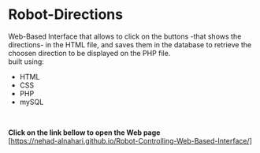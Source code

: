 # Robot-Directions
Web-Based Interface that allows to click on the buttons -that shows the directions- in the HTML file, and saves them in the database to retrieve the choosen direction to be displayed on the PHP file.
<br />built using:
* HTML
* CSS
* PHP
* mySQL
<br />


**Click on the link bellow to open the Web page** <br />
 [https://nehad-alnahari.github.io/Robot-Controlling-Web-Based-Interface/]
